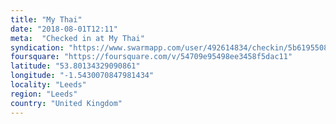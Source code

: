 ```yaml
---
title: "My Thai"
date: "2018-08-01T12:11"
meta:  "Checked in at My Thai"
syndication: "https://www.swarmapp.com/user/492614834/checkin/5b61955089ad46003181cb2b"
foursquare: "https://foursquare.com/v/54709e95498ee3458f5dac11"
latitude: "53.80134329090861"
longitude: "-1.5430070847981434"
locality: "Leeds"
region: "Leeds"
country: "United Kingdom"
---
```

